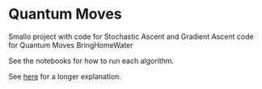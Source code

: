 # Quantum Moves 
Smallo project with code for Stochastic Ascent and Gradient Ascent code for Quantum Moves BringHomeWater

See the notebooks for how to run each algorithm.

See [here](https://arxiv.org/abs/1904.01008) for a longer explanation.
